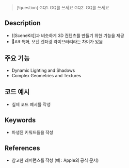 >[!question]
>GQ1. GQ를 쓰세요
>GQ2. GQ를 쓰세요

## Description
- [[SceneKit]]과 비슷하게 3D 컨텐츠를 만들기 위한 기능을 제공
- AR 특화, 모던 렌더링 라이브러리라는 차이가 있음

## 주요 기능
- Dynamic Lighting and Shadows
- Complex Geometries and Textures

## 코드 예시
+ 실제 코드 예시를 작성

## Keywords
+ 파생된 키워드들을 작성

## References
- 참고한 레퍼런스를 작성 (예 : Apple의 공식 문서)

